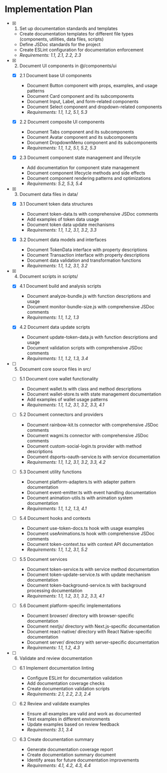 # Implementation Plan

- [x] 1. Set up documentation standards and templates

  - Create documentation templates for different file types (components, utilities, data files, scripts)
  - Define JSDoc standards for the project
  - Create ESLint configuration for documentation enforcement
  - _Requirements: 1.1, 2.1, 2.2, 2.3_

- [x] 2. Document UI components in @/components/ui

  - [x] 2.1 Document base UI components

    - Document Button component with props, examples, and usage patterns
    - Document Card component and its subcomponents
    - Document Input, Label, and form-related components
    - Document Select component and dropdown-related components
    - _Requirements: 1.1, 1.2, 5.1, 5.3_

  - [x] 2.2 Document composite UI components

    - Document Tabs component and its subcomponents
    - Document Avatar component and its subcomponents
    - Document DropdownMenu component and its subcomponents
    - _Requirements: 1.1, 1.2, 5.1, 5.2, 5.3_

  - [x] 2.3 Document component state management and lifecycle

    - Add documentation for component state management
    - Document component lifecycle methods and side effects
    - Document component rendering patterns and optimizations
    - _Requirements: 5.2, 5.3, 5.4_

- [x] 3. Document data files in data/

  - [x] 3.1 Document token data structures

    - Document token-data.ts with comprehensive JSDoc comments
    - Add examples of token data usage
    - Document token data update mechanisms
    - _Requirements: 1.1, 1.2, 3.1, 3.2, 3.3_

  - [x] 3.2 Document data models and interfaces

    - Document TokenData interface with property descriptions
    - Document Transaction interface with property descriptions
    - Document data validation and transformation functions
    - _Requirements: 1.1, 1.2, 3.1, 3.2_

- [x] 4. Document scripts in scripts/


  - [x] 4.1 Document build and analysis scripts

    - Document analyze-bundle.js with function descriptions and usage
    - Document monitor-bundle-size.js with comprehensive JSDoc comments
    - _Requirements: 1.1, 1.2, 1.3_

  - [x] 4.2 Document data update scripts

    - Document update-token-data.js with function descriptions and usage
    - Document validation scripts with comprehensive JSDoc comments
    - _Requirements: 1.1, 1.2, 1.3, 3.4_

- [ ] 5. Document core source files in src/

  - [ ] 5.1 Document core wallet functionality

    - Document wallet.ts with class and method descriptions
    - Document wallet-store.ts with state management documentation
    - Add examples of wallet usage patterns
    - _Requirements: 1.1, 1.2, 3.1, 3.2, 3.3, 4.1_

  - [ ] 5.2 Document connectors and providers

    - Document rainbow-kit.ts connector with comprehensive JSDoc comments
    - Document wagmi.ts connector with comprehensive JSDoc comments
    - Document custom-social-login.ts provider with method descriptions
    - Document dsports-oauth-service.ts with service documentation
    - _Requirements: 1.1, 1.2, 3.1, 3.2, 3.3, 4.2_

  - [ ] 5.3 Document utility functions

    - Document platform-adapters.ts with adapter pattern documentation
    - Document event-emitter.ts with event handling documentation
    - Document animation-utils.ts with animation system documentation
    - _Requirements: 1.1, 1.2, 1.3, 4.1_

  - [ ] 5.4 Document hooks and contexts

    - Document use-token-docs.ts hook with usage examples
    - Document useAnimations.ts hook with comprehensive JSDoc comments
    - Document token-context.tsx with context API documentation
    - _Requirements: 1.1, 1.2, 3.1, 5.2_

  - [ ] 5.5 Document services

    - Document token-service.ts with service method documentation
    - Document token-update-service.ts with update mechanism documentation
    - Document token-background-service.ts with background processing documentation
    - _Requirements: 1.1, 1.2, 3.1, 3.2, 3.3, 4.1_

  - [ ] 5.6 Document platform-specific implementations
    - Document browser/ directory with browser-specific documentation
    - Document nextjs/ directory with Next.js-specific documentation
    - Document react-native/ directory with React Native-specific documentation
    - Document server/ directory with server-specific documentation
    - _Requirements: 1.1, 1.2, 4.3_

- [ ] 6. Validate and review documentation

  - [ ] 6.1 Implement documentation linting

    - Configure ESLint for documentation validation
    - Add documentation coverage checks
    - Create documentation validation scripts
    - _Requirements: 2.1, 2.2, 2.3, 2.4_

  - [ ] 6.2 Review and validate examples

    - Ensure all examples are valid and work as documented
    - Test examples in different environments
    - Update examples based on review feedback
    - _Requirements: 3.1, 3.4_

  - [ ] 6.3 Create documentation summary
    - Generate documentation coverage report
    - Create documentation summary document
    - Identify areas for future documentation improvements
    - _Requirements: 4.1, 4.2, 4.3, 4.4_
